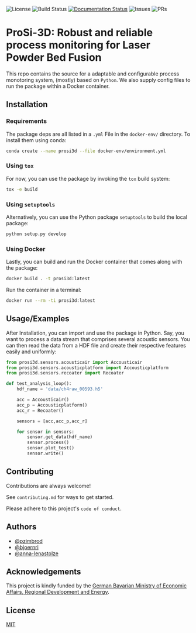 ![License](https://img.shields.io/github/license/pzimbrod/prosi-3d)
![Build Status](https://img.shields.io/github/actions/workflow/status/pzimbrod/prosi-3d/CI.yml)
[![Documentation Status](https://readthedocs.org/projects/prosi-3d/badge/?version=latest)](https://prosi-3d.readthedocs.io/en/latest/?badge=latest)
![Issues](https://img.shields.io/github/issues/pzimbrod/prosi-3d)
![PRs](https://img.shields.io/github/issues-pr/pzimbrod/prosi-3d)

# ProSi-3D: Robust and reliable process monitoring for Laser Powder Bed Fusion

This repo contains the source for a adaptable and configurable process monotoring system, (mostly) based on `Python`.
We also supply config files to run the package within a Docker container.

## Installation

### Requirements

The package deps are all listed in a `.yml` File in the `docker-env/` directory.
To install them using conda:

```bash
conda create --name prosi3d --file docker-env/environment.yml
```

### Using `tox`

For now, you can use the package by invoking the `tox` build system:

```bash
tox -e build
```
### Using `setuptools`

Alternatively, you can use the Python package `setuptools` to build the local package:

```bash
python setup.py develop
```

### Using Docker

Lastly, you can build and run the Docker container that comes along with the package:

```bash
docker build . -t prosi3d:latest
```

Run the container in a terminal:

```bash
docker run --rm -ti prosi3d:latest
```

## Usage/Examples

After Installation, you can import and use the package in Python.
Say, you want to process a data stream that comprises several acoustic sensors.
You can then read the data from a HDF file and create their respective features easily and uniformly:

```python
from prosi3d.sensors.acousticair import Accousticair
from prosi3d.sensors.acousticplatform import Accousticplatform
from prosi3d.sensors.recoater import Recoater

def test_analysis_loop():
    hdf_name = 'data/ch4raw_00593.h5'

    acc = Accousticair()
    acc_p = Accousticplatform()
    acc_r = Recoater()

    sensors = [acc,acc_p,acc_r]

    for sensor in sensors:
        sensor.get_data(hdf_name)
        sensor.process()
        sensor.plot_test()
        sensor.write()
```


## Contributing

Contributions are always welcome!

See `contributing.md` for ways to get started.

Please adhere to this project's `code of conduct`.


## Authors

- [@pzimbrod](https://pzimbrod.github.io)
- [@bjoernri](https://github.com/bjoernri)
- [@anna-lenastolze](https://github.com/anna-lenastolze)


## Acknowledgements

This project is kindly funded by the [German Bavarian Ministry of Economic Affairs, Regional Development and Energy](https://www.stmwi.bayern.de/en/).
## License

[MIT](https://choosealicense.com/licenses/mit/)
